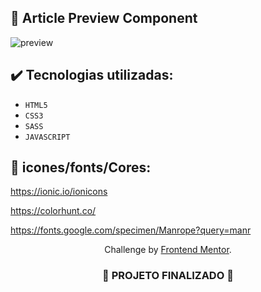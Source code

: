 ## :pushpin: Article Preview Component

![preview](https://github.com/darneees/Article-Preview/assets/79709843/4967bdb3-d979-4a37-bfe8-ed5003a73b97)


## ✔️ Tecnologias utilizadas:
- ``HTML5``
- ``CSS3``
- ``SASS``
- ``JAVASCRIPT``

## :paperclip: icones/fonts/Cores:

https://ionic.io/ionicons

https://colorhunt.co/

https://fonts.google.com/specimen/Manrope?query=manr


<p align="center">
  Challenge by <a href="https://www.frontendmentor.io?ref=challenge" target="_blank">Frontend Mentor</a>.
</p>

<h3 align="center">
  
  :construction: PROJETO FINALIZADO :construction:
  
</h3>

